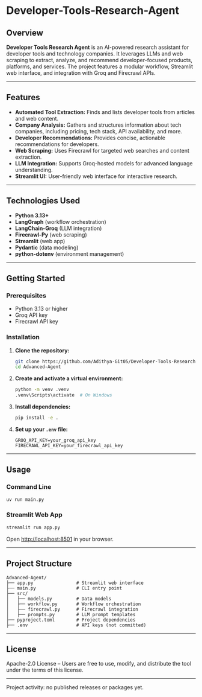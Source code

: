 # Developer-Tools-Research-Agent

## Overview

**Developer Tools Research Agent** is an AI-powered research assistant for developer tools and technology companies. It leverages LLMs and web scraping to extract, analyze, and recommend developer-focused products, platforms, and services. The project features a modular workflow, Streamlit web interface, and integration with Groq and Firecrawl APIs.

---

## Features

- **Automated Tool Extraction:** Finds and lists developer tools from articles and web content.
- **Company Analysis:** Gathers and structures information about tech companies, including pricing, tech stack, API availability, and more.
- **Developer Recommendations:** Provides concise, actionable recommendations for developers.
- **Web Scraping:** Uses Firecrawl for targeted web searches and content extraction.
- **LLM Integration:** Supports Groq-hosted models for advanced language understanding.
- **Streamlit UI:** User-friendly web interface for interactive research.

---

## Technologies Used

- **Python 3.13+**
- **LangGraph** (workflow orchestration)
- **LangChain-Groq** (LLM integration)
- **Firecrawl-Py** (web scraping)
- **Streamlit** (web app)
- **Pydantic** (data modeling)
- **python-dotenv** (environment management)

---

## Getting Started

### Prerequisites

- Python 3.13 or higher
- Groq API key
- Firecrawl API key

### Installation

1. **Clone the repository:**
   ```bash
   git clone https://github.com/Adithya-Git05/Developer-Tools-Research-Agent
   cd Advanced-Agent
   ```

2. **Create and activate a virtual environment:**
   ```bash
   python -m venv .venv
   .venv\Scripts\activate  # On Windows
   ```

3. **Install dependencies:**
   ```bash
   pip install -e .
   ```

4. **Set up your `.env` file:**
   ```
   GROQ_API_KEY=your_groq_api_key
   FIRECRAWL_API_KEY=your_firecrawl_api_key
   ```

---

## Usage

### Command Line

```bash
uv run main.py
```

### Streamlit Web App

```bash
streamlit run app.py
```

Open [http://localhost:8501](http://localhost:8501) in your browser.

---

## Project Structure

```
Advanced-Agent/
├── app.py                # Streamlit web interface
├── main.py               # CLI entry point
├── src/
│   ├── models.py         # Data models
│   ├── workflow.py       # Workflow orchestration
│   ├── firecrawl.py      # Firecrawl integration
│   ├── prompts.py        # LLM prompt templates
├── pyproject.toml        # Project dependencies
├── .env                  # API keys (not committed)
```

---

## License

Apache-2.0 License – Users are free to use, modify, and distribute the tool under the terms of this license.


---


Project activity: no published releases or packages yet.


